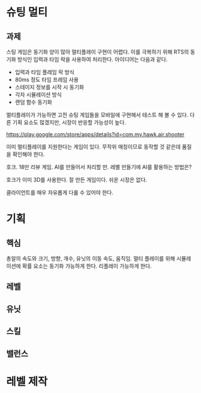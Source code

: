 # 슈팅 멀티 



## 과제  

스팅 게임은 동기화 양이 많아 멀티플레이 구현이 어렵다. 이를 극복하기 위해 RTS의 동기화 방식인 입력과 타임 락을 사용하여 처리한다.  아이디어는 다음과 같다. 

- 입력과 타임 플레임 락 방식 
- 80ms 정도 타임 프레임 사용 
- 스테이지 정보를 시작 시 동기화 
- 각자 시뮬레이션 방식 
- 랜덤 함수 동기화 



멀티플레이가 가능하면 고전 슈팅 게임들을 모바일에 구현해서 테스트 해 볼 수 있다. 다른 기획 요소도 많겠지만, 시장이 반응할 가능성이 높다. 

https://play.google.com/store/apps/details?id=com.my.hawk.air.shooter

이미 멀티플레이를 지원한다는 게임이 있다. 무작위 매칭이므로 동작할 것 같은데 품질을 확인해야 한다. 

호크. 18만 리뷰 게임.  AI를 만들어서 처리할 만. 레벨 만들기에 AI를 활용하는 방법은? 

호크가 이미 3D를 사용한다.  잘 만든 게임이다.  쉬운 시장은 없다. 

클라이언트를 매우 자유롭게 다룰 수 있어야 한다. 



# 기획 



## 핵심 

총알의 속도와 크기, 방향, 개수, 유닛의 이동 속도, 움직임. 멀티 플레이를 위해 시뮬레이션에 확률 요소는 동기화 가능하게 한다. 리플레이 가능하게 한다. 



## 레벨 





## 유닛 





## 스킬 





## 밸런스 





# 레벨 제작 

















 











